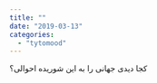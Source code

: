 ```yaml
---
title: ""
date: "2019-03-13"
categories: 
  - "tytomood"
---
```


کجا دیدی جهانی را به این شوریده احوالی؟
